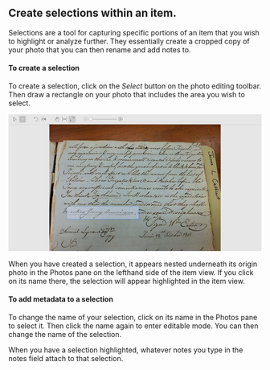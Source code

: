 ## Create selections within an item.

Selections are a tool for capturing specific portions of an item that you wish to highlight or analyze further. They essentially create a cropped copy of your photo that you can then rename and add notes to.

#### To create a selection

To create a selection, click on the _Select_ button on the photo editing toolbar. Then draw a rectangle on your photo that includes the area you wish to select. 

![](/assets/selections.png)

When you have created a selection, it appears nested underneath its origin photo in the Photos pane on the lefthand side of the item view. If you click on its name there, the selection will appear highlighted in the item view.



#### To add metadata to a selection

To change the name of your selection, click on its name in the Photos pane to select it. Then click the name again to enter editable mode. You can then change the name of the selection.

When you have a selection highlighted, whatever notes you type in the notes field attach to that selection. 

